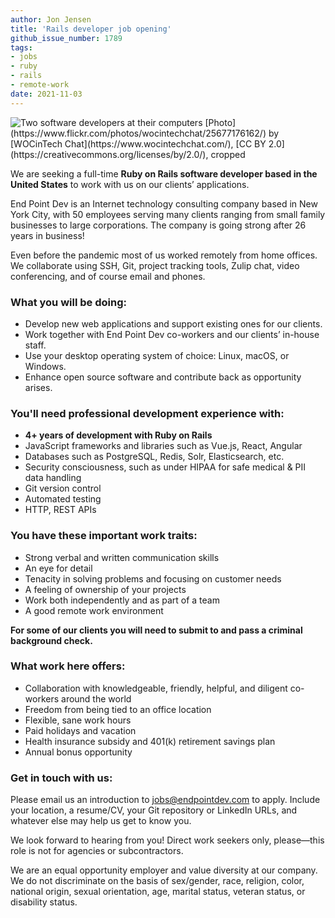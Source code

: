 ```yaml
---
author: Jon Jensen
title: 'Rails developer job opening'
github_issue_number: 1789
tags:
- jobs
- ruby
- rails
- remote-work
date: 2021-11-03
---
```


<img src="/blog/2021/02/job-rails-vuejs-developer/25677176162_c54b9effec_o-crop.jpg" alt="Two software developers at their computers" />
[Photo](https://www.flickr.com/photos/wocintechchat/25677176162/) by [WOCinTech Chat](https://www.wocintechchat.com/), [CC BY 2.0](https://creativecommons.org/licenses/by/2.0/), cropped

We are seeking a full-time **Ruby on Rails software developer based in the United States** to work with us on our clients’ applications.

End Point Dev is an Internet technology consulting company based in New York City, with 50 employees serving many clients ranging from small family businesses to large corporations. The company is going strong after 26 years in business!

Even before the pandemic most of us worked remotely from home offices. We collaborate using SSH, Git, project tracking tools, Zulip chat, video conferencing, and of course email and phones.

### What you will be doing:

- Develop new web applications and support existing ones for our clients.
- Work together with End Point Dev co-workers and our clients’ in-house staff.
- Use your desktop operating system of choice: Linux, macOS, or Windows.
- Enhance open source software and contribute back as opportunity arises.

### You'll need professional development experience with:

- **4+ years of development with Ruby on Rails**
- JavaScript frameworks and libraries such as Vue.js, React, Angular
- Databases such as PostgreSQL, Redis, Solr, Elasticsearch, etc.
- Security consciousness, such as under HIPAA for safe medical & PII data handling
- Git version control
- Automated testing
- HTTP, REST APIs

### You have these important work traits:

- Strong verbal and written communication skills
- An eye for detail
- Tenacity in solving problems and focusing on customer needs
- A feeling of ownership of your projects
- Work both independently and as part of a team
- A good remote work environment

**For some of our clients you will need to submit to and pass a criminal background check.**

### What work here offers:

- Collaboration with knowledgeable, friendly, helpful, and diligent co-workers around the world
- Freedom from being tied to an office location
- Flexible, sane work hours
- Paid holidays and vacation
- Health insurance subsidy and 401(k) retirement savings plan
- Annual bonus opportunity

### Get in touch with us:

Please email us an introduction to jobs@endpointdev.com to apply. Include your location, a resume/​CV, your Git repository or LinkedIn URLs, and whatever else may help us get to know you.

We look forward to hearing from you! Direct work seekers only, please—​this role is not for agencies or subcontractors.

We are an equal opportunity employer and value diversity at our company. We do not discriminate on the basis of sex/​gender, race, religion, color, national origin, sexual orientation, age, marital status, veteran status, or disability status.

<script type="application/ld+json">
{
  "@context": "http://schema.org/",
  "@type": "JobPosting",
  "title": "Seeking a Ruby on Rails developer",
  "description": "<p>We are seeking a full-time **Ruby on Rails software developer based in the United States** to work with us on our clients’ applications.</p><p>End Point Dev is an Internet technology consulting company based in New York City, with 50 employees serving many clients ranging from small family businesses to large corporations. The company is going strong after 26 years in business!</p><p>Even before the pandemic most of us worked remotely from home offices. We collaborate using SSH, Git, project tracking tools, Zulip chat, video conferencing, and of course email and phones.</p><p>What you will be doing:</p><ul><li>Develop new web applications and support existing ones for our clients.</li><li>Work together with End Point Dev co-workers and our clients’ in-house staff.</li><li>Use your desktop operating system of choice: Linux, macOS, or Windows.</li><li>Enhance open source software and contribute back as opportunity arises.</li></ul><p>You'll need professional development experience with:</p><ul><li>**4+ years of development with Ruby on Rails**</li><li>JavaScript frameworks and libraries such as Vue.js, React, Angular</li><li>Databases such as PostgreSQL, Redis, Solr, Elasticsearch, etc.</li><li>Security consciousness, such as under HIPAA for safe medical & PII data handling</li><li>Git version control</li><li>Automated testing</li><li>HTTP, REST APIs</li></ul><p>You have these important work traits:</p><ul><li>Strong verbal and written communication skills</li><li>An eye for detail</li><li>Tenacity in solving problems and focusing on customer needs</li><li>A feeling of ownership of your projects</li><li>Work both independently and as part of a team</li><li>A good remote work environment</li></ul><p>**For some of our clients you will need to submit to and pass a criminal background check.**</p><p>What work here offers:</p><ul><li>Collaboration with knowledgeable, friendly, helpful, and diligent co-workers around the world</li><li>Freedom from being tied to an office location</li><li>Flexible, sane work hours</li><li>Paid holidays and vacation</li><li>Health insurance subsidy and 401(k) retirement savings plan</li><li>Annual bonus opportunity</li></ul><p>Get in touch with us:</p><p>Please email us an introduction to <a href=\"jobs@endpointdev.com\">jobs@endpointdev.com</a> to apply. Include your location, a resume/CV, your Git repository or LinkedIn URLs, and whatever else may help us get to know you.</p><p>We look forward to hearing from you! Direct work seekers only, please—this role is not for agencies or subcontractors.</p><p>We are an equal opportunity employer and value diversity at our company. We do not discriminate on the basis of sex/gender, race, religion, color, national origin, sexual orientation, age, marital status, veteran status, or disability status.</p>",
  "identifier": {
    "@type": "PropertyValue",
    "name": "End Point Dev",
    "value": "rails-202111"
  },
  "datePosted": "2021-11-04",
  "validThrough": "2021-12-04",
  "employmentType": ["FULL_TIME"],
  "hiringOrganization": {
    "@type": "Organization",
    "name": "End Point Dev",
    "sameAs": "https://www.endpointdev.com/blog/2021/11/rails-developer-job/",
    "logo": "https://www.endpointdev.com/images/favicon.ico"
  },
  "jobLocationType": "TELECOMMUTE",
  "applicantLocationRequirements": {
      "@type": "Country",
      "name": ["US"]
  }
}
</script>
